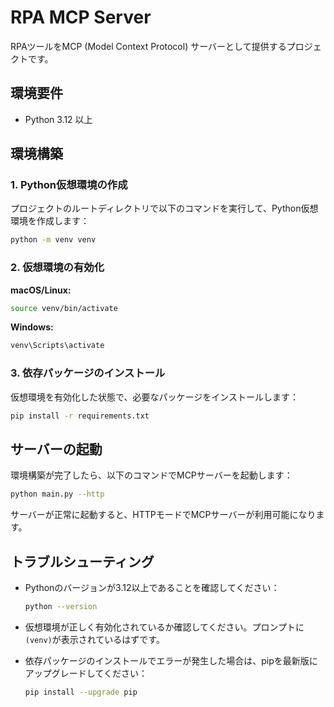 # RPA MCP Server

RPAツールをMCP (Model Context Protocol) サーバーとして提供するプロジェクトです。

## 環境要件

- Python 3.12 以上

## 環境構築

### 1. Python仮想環境の作成

プロジェクトのルートディレクトリで以下のコマンドを実行して、Python仮想環境を作成します：

```bash
python -m venv venv
```

### 2. 仮想環境の有効化

**macOS/Linux:**
```bash
source venv/bin/activate
```

**Windows:**
```bash
venv\Scripts\activate
```

### 3. 依存パッケージのインストール

仮想環境を有効化した状態で、必要なパッケージをインストールします：

```bash
pip install -r requirements.txt
```

## サーバーの起動

環境構築が完了したら、以下のコマンドでMCPサーバーを起動します：

```bash
python main.py --http
```

サーバーが正常に起動すると、HTTPモードでMCPサーバーが利用可能になります。

## トラブルシューティング

- Pythonのバージョンが3.12以上であることを確認してください：
  ```bash
  python --version
  ```

- 仮想環境が正しく有効化されているか確認してください。プロンプトに`(venv)`が表示されているはずです。

- 依存パッケージのインストールでエラーが発生した場合は、pipを最新版にアップグレードしてください：
  ```bash
  pip install --upgrade pip
  ```